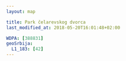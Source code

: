 ```yaml
---
layout: map

title: Park čelarevskog dvorca
last_modified_at: 2018-05-20T16:01:48+02:00

WDPA: [388831]
geoSrbija:
  L1_183: [42]
---
```

